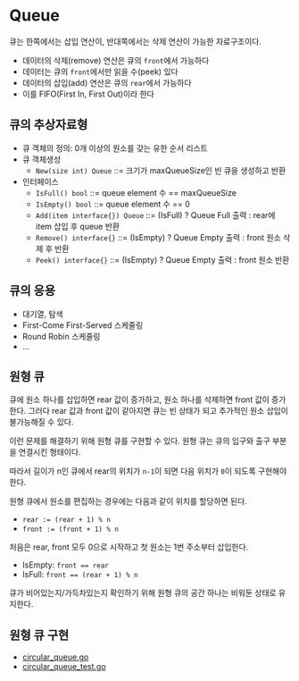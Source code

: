 # Queue

큐는 한쪽에서는 삽입 연산이, 반대쪽에서는 삭제 연산이 가능한 자료구조이다.

- 데이터의 삭제(remove) 연산은 큐의 `front`에서 가능하다
- 데이터는 큐의 `front`에서만 읽을 수(peek) 있다
- 데이터의 삽입(add) 연산은 큐의 `rear`에서 가능하다
- 이를 FIFO(First In, First Out)이라 한다

## 큐의 추상자료형

- 큐 객체의 정의: 0개 이상의 원소를 갖는 유한 순서 리스트
- 큐 객체생성
  - `New(size int) Queue` ::= 크기가 maxQueueSize인 빈 큐을 생성하고 반환
- 인터페이스
  - `IsFull() bool` ::= queue element 수 == maxQueueSize
  - `IsEmpty() bool` ::= queue element 수 == 0
  - `Add(item interface{}) Queue` ::= (IsFull) ? Queue Full 출력 : rear에 item 삽입 후 queue 반환
  - `Remove() interface{}` ::= (IsEmpty) ? Queue Empty 출력 : front 원소 삭제 후 반환
  - `Peek() interface{}` ::= (IsEmpty) ? Queue Empty 출력 : front 원소 반환

## 큐의 응용

- 대기열, 탐색
- First-Come First-Served 스케줄링
- Round Robin 스케줄링
- ...

## 원형 큐

큐에 원소 하나를 삽입하면 rear 값이 증가하고, 원소 하나를 삭제하면 front 값이 증가한다.
그러다 rear 값과 front 값이 같아지면 큐는 빈 상태가 되고 추가적인 원소 삽입이 불가능해질 수 있다.

이런 문제를 해결하기 위해 원형 큐를 구현할 수 있다.
원형 큐는 큐의 입구와 출구 부분을 연결시킨 형태이다.

따라서 길이가 n인 큐에서 rear의 위치가 `n-1`이 되면 다음 위치가 `0`이 되도록 구현해야 한다.

원형 큐에서 원소를 편집하는 경우에는 다음과 같이 위치를 할당하면 된다.

- `rear := (rear + 1) % n`
- `front := (front + 1) % n`

처음은 rear, front 모두 0으로 시작하고 첫 원소는 1번 주소부터 삽입한다.

- IsEmpty: `front == rear`
- IsFull: `front == (rear + 1) % n`

큐가 비어있는지/가득차있는지 확인하기 위해 원형 큐의 공간 하나는 비워둔 상태로 유지한다.

## 원형 큐 구현

- [circular_queue.go](./circular_queue.go)
- [circular_queue_test.go](./circular_queue_test.go)
